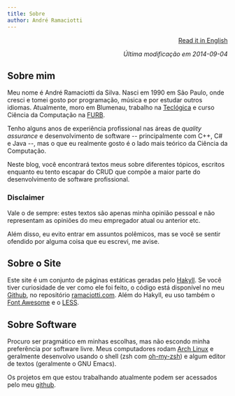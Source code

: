```yaml
---
title: Sobre
author: André Ramaciotti
---
```


<p style="text-align: right">
  <a href="about.html">Read it in English</a>
</p>

<p style="font-style: italic; text-align: right;">
  Última modificação em <time datetime="2014-09-04" class="timeago">
    2014-09-04</time></p>

## Sobre mim

Meu nome é André Ramaciotti da Silva. Nasci em 1990 em São Paulo, onde cresci e
tomei gosto por programação, música e por estudar outros idiomas. Atualmente,
moro em Blumenau, trabalho na [Teclógica][T] e curso Ciência da Computação na
[FURB][F].

Tenho alguns anos de experiência profissional nas áreas de *quality assurance* e
desenvolvimento de software -- principalmente com C++, C# e Java --, mas o que
eu realmente gosto é o lado mais teórico da Ciência da Computação.

Neste blog, você encontrará textos meus sobre diferentes tópicos, escritos
enquanto eu tento escapar do CRUD que compõe a maior parte do desenvolvimento de
software profissional.

### Disclaimer

Vale o de sempre: estes textos são apenas minha opinião pessoal e não
representam as opiniões do meu empregador atual ou anterior etc.

Além disso, eu evito entrar em assuntos polêmicos, mas se você se sentir
ofendido por alguma coisa que eu escrevi, me avise.

Sobre o Site
------------

Este site é um conjunto de páginas estáticas geradas pelo [Hakyll][H].  Se você
tiver curiosidade de ver como ele foi feito, o código está disponível no meu
[Github][GH], no repositório [ramaciotti.com][GHR].  Além do Hakyll, eu uso
também o [Font Awesome][FA] e o [LESS][L].

Sobre Software
--------------

Procuro ser pragmático em minhas escolhas, mas não escondo minha preferência por
software livre. Meus computadores rodam [Arch Linux][AR] e geralmente desenvolvo
usando o shell (zsh com [oh-my-zsh][OMZ]) e algum editor de textos (geralmente o
GNU Emacs).

Os projetos em que estou trabalhando atualmente podem ser acessados pelo meu
[github][GH].

[AR]: http://archlinux.org/
[F]: http://www.furb.br/
[FA]: http://fortawesome.github.com/Font-Awesome/
[GH]: http://github.com/ramaciotti
[GHR]: https://github.com/ramaciotti/ramaciotti.com
[H]: http://jaspervdj.be/hakyll/
[L]: http://lesscss.org/
[OMZ]: https://github.com/robbyrussell/oh-my-zsh
[RSA]: /files/ramaciotti.pub
[T]: http://www.teclogica.com.br/
[U]: http://ubuntu.com/
[VCF]: /files/ramaciotti.vcard
